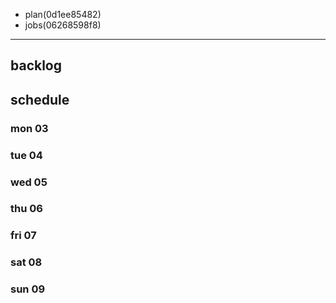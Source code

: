 
- plan(0d1ee85482)
- jobs(06268598f8)
---

## backlog

## schedule
### mon 03
### tue 04
### wed 05
### thu 06
### fri 07
### sat 08
### sun 09




